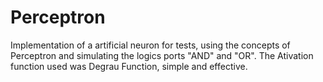# Perceptron
Implementation of a artificial neuron for tests, using the concepts of Perceptron and simulating the logics ports "AND" and "OR".  The Ativation function used was Degrau Function, simple and effective.
